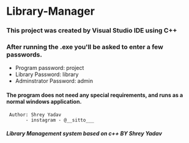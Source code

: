 # Library-Manager


### This project was created by Visual Studio IDE using C++

### After running the .exe you'll be asked to enter a few passwords.


- Program password: project
- Library Password: library
- Adminstrator Password: admin


#### The program does not need any special requirements, and runs as a normal windows application.


     Author: Shrey Yadav
           - instagram - @__sitto___
	    
         
         
##### Library Management system based on c++ BY Shrey Yadav
